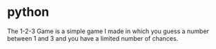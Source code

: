 # python

The 1-2-3 Game is a simple game I made in which you guess a number between 1 and 3 and you have a limited number of chances.
